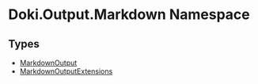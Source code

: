 # Doki.Output.Markdown Namespace

## Types

- [MarkdownOutput](Doki.Output.Markdown.MarkdownOutput/README.md)
- [MarkdownOutputExtensions](Doki.Output.Markdown.MarkdownOutputExtensions/README.md)


